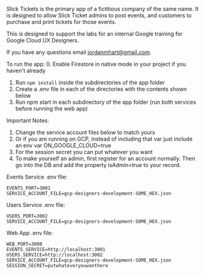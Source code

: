 Slick Tickets is the primary app of a fictitious company of the same name. It is designed to allow Slick Ticket admins to post events, and customers to purchase and print tickets for those events.

This is designed to support the labs for an internal Google training for Google Cloud UX Designers.

If you have any questions email jordanmhart@gmail.com.

To run the app:
0. Enable Firestore in native mode in your project if you haven't already
1. Run `npm install` inside the subdirectories of the app folder
2. Create a .env file in each of the directories with the contents shown below
3. Run npm start in each subdirectory of the app folder (run both services before running the web app)

Important Notes:
1. Change the service account files below to match yours
2. Or if you are running on GCP, instead of including that var just include an env var ON_GOOGLE_CLOUD=true
3. For the session secret you can put whatever you want
4. To make yourself an admin, first register for an account normally. Then go into the DB and add the property isAdmin=true to your record.

Events Service .env file:

```
EVENTS_PORT=3001
SERVICE_ACCOUNT_FILE=gcp-designers-development-SOME_HEX.json
```

Users Service .env file:

```
USERS_PORT=3002
SERVICE_ACCOUNT_FILE=gcp-designers-development-SOME_HEX.json
```

Web App .env file:

```
WEB_PORT=3000
EVENTS_SERVICE=http://localhost:3001
USERS_SERVICE=http://localhost:3002
SERVICE_ACCOUNT_FILE=gcp-designers-development-SOME_HEX.json
SESSION_SECRET=putwhateveryouwanthere
```
